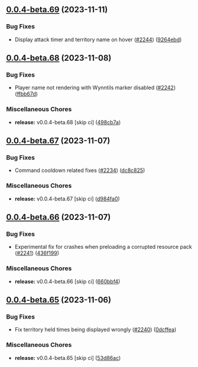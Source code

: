 ## [0.0.4-beta.69](https://github.com/Wynntils/Artemis/compare/v0.0.4-beta.68...v0.0.4-beta.69) (2023-11-11)


### Bug Fixes

* Display attack timer and territory name on hover ([#2244](https://github.com/Wynntils/Artemis/issues/2244)) ([9264ebd](https://github.com/Wynntils/Artemis/commit/9264ebd6233665b4f5a66051d5fcec9d11893680))

## [0.0.4-beta.68](https://github.com/Wynntils/Artemis/compare/v0.0.4-beta.67...v0.0.4-beta.68) (2023-11-08)


### Bug Fixes

* Player name not rendering with Wynntils marker disabled ([#2242](https://github.com/Wynntils/Artemis/issues/2242)) ([ffbb67d](https://github.com/Wynntils/Artemis/commit/ffbb67d68632900249ca203188f8b0d62bc80d49))


### Miscellaneous Chores

* **release:** v0.0.4-beta.68 [skip ci] ([498cb7a](https://github.com/Wynntils/Artemis/commit/498cb7a07a57583cb8e219b61124018872f810ee))

## [0.0.4-beta.67](https://github.com/Wynntils/Artemis/compare/v0.0.4-beta.66...v0.0.4-beta.67) (2023-11-07)


### Bug Fixes

* Command cooldown related fixes ([#2234](https://github.com/Wynntils/Artemis/issues/2234)) ([dc8c825](https://github.com/Wynntils/Artemis/commit/dc8c82500941e2101d93ee356bae042ed073535a))


### Miscellaneous Chores

* **release:** v0.0.4-beta.67 [skip ci] ([d984fa0](https://github.com/Wynntils/Artemis/commit/d984fa0854cbf75f0885d91d4b0334448efee863))

## [0.0.4-beta.66](https://github.com/Wynntils/Artemis/compare/v0.0.4-beta.65...v0.0.4-beta.66) (2023-11-07)


### Bug Fixes

* Experimental fix for crashes when preloading a corrupted resource pack ([#2241](https://github.com/Wynntils/Artemis/issues/2241)) ([436f199](https://github.com/Wynntils/Artemis/commit/436f199c16f7dc1c2fdef08e5d053fbabda76a6d))


### Miscellaneous Chores

* **release:** v0.0.4-beta.66 [skip ci] ([660bbf4](https://github.com/Wynntils/Artemis/commit/660bbf466f183b4dbf65a2a3e98e32dcf8d0bd9e))

## [0.0.4-beta.65](https://github.com/Wynntils/Artemis/compare/v0.0.4-beta.64...v0.0.4-beta.65) (2023-11-06)


### Bug Fixes

* Fix territory held times being displayed wrongly ([#2240](https://github.com/Wynntils/Artemis/issues/2240)) ([0dcffea](https://github.com/Wynntils/Artemis/commit/0dcffea89acbef85ec48ce669424b350894f50e3))


### Miscellaneous Chores

* **release:** v0.0.4-beta.65 [skip ci] ([53d86ac](https://github.com/Wynntils/Artemis/commit/53d86ace0a34ba980c2214ce02b5f51d64b504dd))

